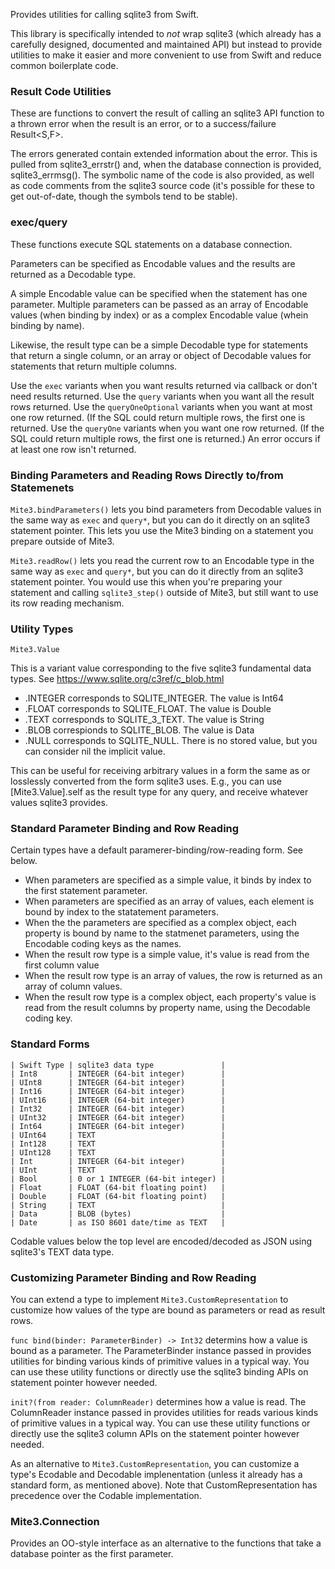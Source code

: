 Provides utilities for calling sqlite3 from Swift.

This library is specifically intended to *not* wrap sqlite3 (which already has a carefully designed, documented and maintained API)
but instead to provide utilities to make it easier and more convenient to use from Swift and reduce common boilerplate code.

### Result Code Utilities ###

These are functions to convert the result of calling an sqlite3 API function to a thrown error when the result is an error, or to a
success/failure Result<S,F>.

The errors generated contain extended information about the error. This is pulled from sqlite3_errstr() and, when the database
connection is provided, sqlite3_errmsg(). The symbolic name of the code is also provided, as well as code comments from
the sqlite3 source code (it's possible for these to get out-of-date, though the symbols tend to be stable).

### exec/query ###

These functions execute SQL statements on a database connection.

Parameters can be specified as Encodable values and the results are returned as a Decodable type.

A simple Encodable value can be specified when the statement has one parameter.
Multiple parameters can be passed as an array of Encodable values (when binding by index) or as a
complex Encodable value (whein binding by name).

Likewise, the result type can be a simple Decodable type for statements that return a single column, or an array or object of Decodable
values for statements that return multiple columns.

Use the `exec` variants when you want results returned via callback or don't need results returned.
Use the `query` variants when you want all the result rows returned.
Use the `queryOneOptional` variants when you want at most one row returned. (If the SQL could return multiple rows, the first one is returned.
Use the `queryOne` variants when you want one row returned. (If the SQL could return multiple rows, the first one is returned.) An error occurs if
at least one row isn't returned.

### Binding Parameters and Reading Rows Directly to/from Statemenets ###

`Mite3.bindParameters()` lets you bind parameters from Decodable values in the same way as `exec` and `query*`, but you
can do it directly on an sqlite3 statement pointer. This lets you use the Mite3 binding on a statement you prepare outside of Mite3.

`Mite3.readRow()` lets you read the current row to an Encodable type in the same way as `exec` and `query*`, but you
can do it directly from an sqlite3 statement pointer. You would use this when you're preparing your statement and calling
`sqlite3_step()` outside of Mite3, but still want to use its row reading mechanism.

### Utility Types ###

`Mite3.Value`

This is a variant value corresponding to the five sqlite3 fundamental data types.
See https://www.sqlite.org/c3ref/c_blob.html

- .INTEGER corresponds to SQLITE_INTEGER. The value is Int64
- .FLOAT corresponds to SQLITE_FLOAT. The value is Double
- .TEXT corresponds to SQLITE_3_TEXT. The value is String
- .BLOB correspionds to SQLITE_BLOB. The value is Data
- .NULL corresponds to SQLITE_NULL. There is no stored value, but you can consider nil the implicit value.

This can be useful for receiving arbitrary values in a form the same as or losslessly converted from the form sqlite3 uses.
E.g., you can use [Mite3.Value].self as the result type for any query, and receive whatever values sqlite3 provides.

### Standard Parameter Binding and Row Reading ###

Certain types have a default paramerer-binding/row-reading form. See below.

- When parameters are specified as a simple value, it binds by index to the first statement parameter.
- When parameters are specified as an array of values, each element is bound by index to the statatement parameters.
- When the the parameters are specified as a complex object, each property is bound by name to the statmenet parameters, using the Encodable coding
  keys as the names.
- When the result row type is a simple value, it's value is read from the first column value
- When the result row type is an array of values, the row is returned as an array of column values.
- When the result row type is a complex object, each property's value is read from the result columns by property name, using the Decodable coding key.

### Standard Forms ###

    | Swift Type | sqlite3 data type               |
    | Int8       | INTEGER (64-bit integer)        |
    | UInt8      | INTEGER (64-bit integer)        |
    | Int16      | INTEGER (64-bit integer)        |
    | UInt16     | INTEGER (64-bit integer)        |
    | Int32      | INTEGER (64-bit integer)        |
    | UInt32     | INTEGER (64-bit integer)        |
    | Int64      | INTEGER (64-bit integer)        |
    | UInt64     | TEXT                            |
    | Int128     | TEXT                            |
    | UInt128    | TEXT                            |
    | Int        | INTEGER (64-bit integer)        |
    | UInt       | TEXT                            |
    | Bool       | 0 or 1 INTEGER (64-bit integer) |
    | Float      | FLOAT (64-bit floating point)   |
    | Double     | FLOAT (64-bit floating point)   |
    | String     | TEXT                            |
    | Data       | BLOB (bytes)                    |
    | Date       | as ISO 8601 date/time as TEXT   |

Codable values below the top level are encoded/decoded as JSON using sqlite3's TEXT data type.

### Customizing Parameter Binding and Row Reading ###

You can extend a type to implement `Mite3.CustomRepresentation` to customize how values of
the type are bound as parameters or read as result rows.

`func bind(binder: ParameterBinder) -> Int32` determins how a value is bound as a parameter.
The ParameterBinder instance passed in provides utilities for binding various kinds of primitive values in a typical way.
You can use these utility functions or directly use the sqlite3 binding APIs on statement pointer however needed.

`init?(from reader: ColumnReader)` determines how a value is read.
The ColumnReader instance passed in provides utilities for reads various kinds of primitive values in a typical way.
You can use these utility functions or directly use the sqlite3 column APIs on the statement pointer however needed.

As an alternative to  `Mite3.CustomRepresentation`, you can customize a type's Ecodable and Decodable
implenentation (unless it already has a standard form, as mentioned above). Note that CustomRepresentation has
precedence over the Codable implementation.

### Mite3.Connection ###

Provides an OO-style interface as an alternative to the functions that take a database pointer as the first parameter.
